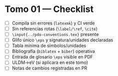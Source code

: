 # Tomo 01 — Checklist

- [ ] Compila sin errores (`latexmk`) y CI verde
- [ ] Sin referencias rotas (`\label/\ref`, `\cite`)
- [ ] `\input{../pdo-conventions.tex}` presente
- [ ] Glifo único `\eps` y signatura/unidades declaradas
- [ ] Tabla mínima de símbolos/unidades
- [ ] Bibliografía (`biblatex` + `biber`) operativa
- [ ] Entrada de glosario `\eps` visible en PDF
- [ ] ULDM→eV (si aplicara en este tomo)
- [ ] Notas de cambios registradas en PR
